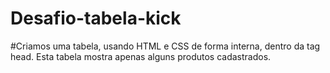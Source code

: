﻿# Desafio-tabela-kick

 #Criamos uma tabela, usando HTML e CSS de forma interna, dentro da tag head. Esta tabela mostra apenas alguns produtos cadastrados.
